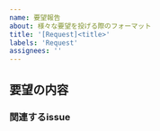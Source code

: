 ```yaml
---
name: 要望報告
about: 様々な要望を投げる際のフォーマット
title: '[Request]<title>'
labels: 'Request'
assignees: ''
---
```


<!-- 要望の説明を記載する -->
## 要望の内容

<!-- 関連しそうなissueがあれば、IDと共に記載する-->
### 関連するissue
